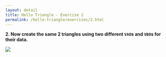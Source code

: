 ```yaml
---
layout: detail
title: Hello Triangle - Exercise 2
permalink: /hello-triangle/exercises/2.html
---
```


**2. Now create the same 2 triangles using two different `VAO`s and `VBO`s for their data.**

<img src="{{ site.baseurl }}/assets/hello-triangle/exercises/2/1.png">